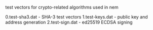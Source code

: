 test vectors for crypto-related algorithms used in nem

0.test-sha3.dat - SHA-3 test vectors
1.test-keys.dat - public key and address generation
2.test-sign.dat - ed25519 ECDSA signing
